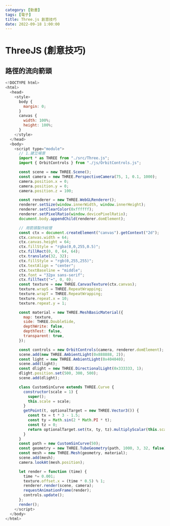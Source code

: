 ```yaml
---
category: [動畫]
tags: [電子]
title: Three.js 創意技巧
date: 2022-09-18 1:00:00
---
```


<style>
  table {
    width: 100%
    }
  td {
    vertical-align: center;
    text-align: center;
  }
  table.inputT{
    margin: 10px;
    width: auto;
    margin-left: auto;
    margin-right: auto;
    border: none;
  }
  input{
    text-align: center;
    padding: 0px 10px;
  }
  iframe{
    width: 100%;
    display: block;
    border-style:none;
  }
</style>

# ThreeJS (創意技巧)

## 路徑的流向箭頭

```js
<!DOCTYPE html>
<html>
  <head>
    <style>
      body {
        margin: 0;
      }
      canvas {
        width: 100%;
        height: 100%;
      }
    </style>
  </head>
  <body>
    <script type="module">
      // 1.建立場景
      import * as THREE from "./src/Three.js";
      import { OrbitControls } from "./js/OrbitControls.js";

      const scene = new THREE.Scene();
      const camera = new THREE.PerspectiveCamera(75, 1, 0.1, 1000);
      camera.position.x = 0;
      camera.position.y = 0;
      camera.position.z = 100;

      const renderer = new THREE.WebGLRenderer();
      renderer.setSize(window.innerWidth, window.innerHeight);
      renderer.setClearColor(0xffffff);
      renderer.setPixelRatio(window.devicePixelRatio);
      document.body.appendChild(renderer.domElement);

      // 用箭頭製作紋理
      const ctx = document.createElement("canvas").getContext("2d");
      ctx.canvas.width = 64;
      ctx.canvas.height = 64;
      ctx.fillStyle = "rgba(0,0,255,0.5)";
      ctx.fillRect(0, 0, 64, 64);
      ctx.translate(32, 32);
      ctx.fillStyle = "rgb(0,255,255)";
      ctx.textAlign = "center";
      ctx.textBaseline = "middle";
      ctx.font = "32px sans-serif";
      ctx.fillText("⬅", 0, 0);
      const texture = new THREE.CanvasTexture(ctx.canvas);
      texture.wrapS = THREE.RepeatWrapping;
      texture.wrapT = THREE.RepeatWrapping;
      texture.repeat.x = 10;
      texture.repeat.y = 1;

      const material = new THREE.MeshBasicMaterial({
        map: texture,
        side: THREE.DoubleSide,
        depthWrite: false,
        depthTest: false,
        transparent: true,
      });

      const controls = new OrbitControls(camera, renderer.domElement);
      scene.add(new THREE.AmbientLight(0x888888, 2));
      const light = new THREE.AmbientLight(0x404040);
      scene.add(light);
      const dlight = new THREE.DirectionalLight(0x333333, 1);
      dlight.position.set(500, 300, 500);
      scene.add(dlight);

      class CustomSinCurve extends THREE.Curve {
        constructor(scale = 1) {
          super();
          this.scale = scale;
        }
        getPoint(t, optionalTarget = new THREE.Vector3()) {
          const tx = t * 3 - 1.5;
          const ty = Math.sin(2 * Math.PI * t);
          const tz = 0;
          return optionalTarget.set(tx, ty, tz).multiplyScalar(this.scale);
        }
      }
      const path = new CustomSinCurve(50);
      const geometry = new THREE.TubeGeometry(path, 1000, 3, 32, false);
      const mesh = new THREE.Mesh(geometry, material);
      scene.add(mesh);
      camera.lookAt(mesh.position);

      let render = function (time) {
        time *= 0.001;
        texture.offset.x = (time * 0.5) % 1;
        renderer.render(scene, camera);
        requestAnimationFrame(render);
        controls.update();
      };
      render();
    </script>
  </body>
</html>
```

<iframe id="flow"></iframe>

<script>
document.getElementById("flow").src ="../assets/html/3d/flow1.html";
</script>